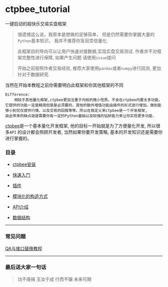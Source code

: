 # ctpbee_tutorial

一键启动的超快乐交易实盘框架

> 很遗憾这么说，我原本是想做的足够简单， 但是仍然需要你掌握大量的`Python`基本知识， 我并不推荐你盲目崇信量化.
>
> 此框架目的导向可以让用户快速对接数据,实现实盘交易测试. 作者并不对框架完整性进行保障, 如果产生问题 请使用`issue`提问
>
> 开始之前按照作者交易经验, 推荐大家使用`pandas`或者`numpy`进行回测, 更加针对于数据研究.

当然在开始本教程之前你需要明白此框架和你其他框架的不同 

```textmate
Difference:
    相较于其他量化框架,ctpbee更加注重于内核的微小性质。不会在ctpbee内置太多功能，
它提供的功能一定是精简但是是必须要的，其他的额外增值功能由插件的形式进行增加。做到能
够小到仅仅提供行情，以及交易的回报等等。所以在我定义来ctpbee是一个开发框架, 
由此带来的缺点就是需要你有一定的Python基础以及较强的钻研能力来让你实现更多功能.
```

[ctpbee](https://github.com/ctpbee/ctpbee)是一个基本量化开发框架, 他的目标一开始就是为了方便量化开发, 所以很多`API`
的设计都会照顾开发者, 当然如果你要开发策略, 基本的开发知识还是需要你进行掌握的。

### 目录

- [ctpbee安装](install.md)

- [快速入门](demo.md)

- [插件](extension.md)

- [模块化的构造方式](module.md)

- [API介绍](API.md)

- [数据结构](constant.md)

---

### 常见问题

[QA与接口替换教程](error.md)


---

### 最后送大家一句话

> 功不唐捐 玉汝于成 行而不辍 未来可期



